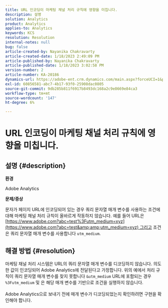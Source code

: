 ```yaml
---
title: URL 인코딩이 마케팅 채널 처리 규칙에 영향을 미칩니다.
description: 설명
solution: Analytics
product: Analytics
applies-to: Analytics
keywords: KCS
resolution: Resolution
internal-notes: null
bug: false
article-created-by: Nayanika Chakravarty
article-created-date: 1/18/2023 2:49:09 PM
article-published-by: Nayanika Chakravarty
article-published-date: 1/18/2023 3:02:58 PM
version-number: 2
article-number: KA-20186
dynamics-url: https://adobe-ent.crm.dynamics.com/main.aspx?forceUCI=1&pagetype=entityrecord&etn=knowledgearticle&id=7851d140-3f97-ed11-aad1-6045bd006b4b
exl-id: 60856581-abc7-4b17-93f0-25908dac0805
source-git-commit: 9db285b811f6917b8493dc168a2c9e8669e84ca3
workflow-type: tm+mt
source-wordcount: '147'
ht-degree: 6%

---
```


# URL 인코딩이 마케팅 채널 처리 규칙에 영향을 미칩니다.

## 설명 {#description}


<b>환경</b>

Adobe Analytics

<b>문제/증상</b>

문자가 페이지 URL에 인코딩되어 있는 경우 쿼리 문자열 매개 변수를 사용하는 조건에 대해 마케팅 채널 처리 규칙이 올바르게 작동하지 않습니다. 예를 들어 URL은 [https://www.adobe.com?abc=test%3Futm_medium=xyz](https://www.adobe.com?abc=test&amp;amp;utm_medium=xyz) 그리고 조건은 쿼리 문자열 매개 변수를 사용합니다 `utm_medium`.


## 해결 방법 {#resolution}

마케팅 채널 처리 시스템은 URL의 쿼리 문자열 매개 변수를 디코딩하지 않습니다. 의도한 값이 인코딩되어 Adobe Analytics에 전달된다고 가정합니다. 위의 예에서 처리 규칙이 쿼리 문자열 매개 변수를 찾지 못합니다 `&utm_medium` URL에 포함되는 경우 `%3Futm_medium` 및 은 해당 매개 변수를 기반으로 조건을 실행하지 않습니다.<br> <br>Adobe Analytics으로 보내기 전에 매개 변수가 디코딩되었는지 확인하려면 구현을 확인해야 합니다.
